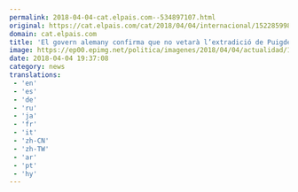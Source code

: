 ```yaml
---
permalink: 2018-04-04-cat.elpais.com--534897107.html
original: https://cat.elpais.com/cat/2018/04/04/internacional/1522859984_847701.html#?ref=rss&format=simple&link=link
domain: cat.elpais.com
title: 'El govern alemany confirma que no vetarà l’extradició de Puigdemont'
image: https://ep00.epimg.net/politica/imagenes/2018/04/04/actualidad/1522859984_847701_1522860267_rrss_normal.jpg
date: 2018-04-04 19:37:08
category: news
translations: 
 - 'en'
 - 'es'
 - 'de'
 - 'ru'
 - 'ja'
 - 'fr'
 - 'it'
 - 'zh-CN'
 - 'zh-TW'
 - 'ar'
 - 'pt'
 - 'hy'
---
```


